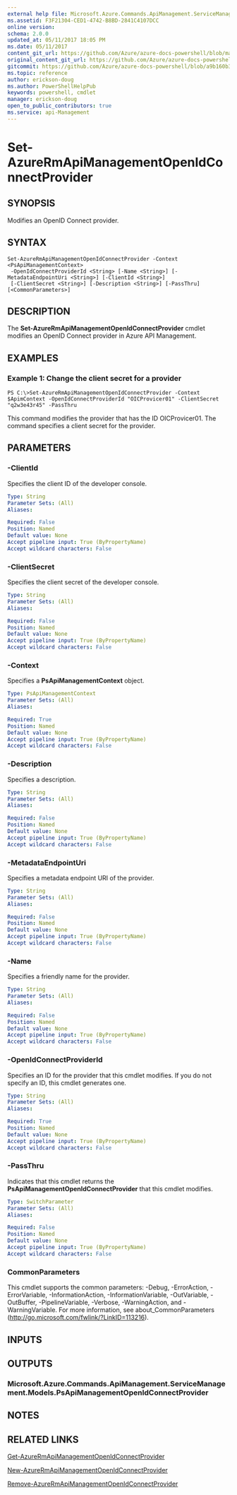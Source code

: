 ```yaml
---
external help file: Microsoft.Azure.Commands.ApiManagement.ServiceManagement.dll-Help.xml
ms.assetid: F3F21304-CED1-4742-B8BD-2841C4107DCC
online version:
schema: 2.0.0
updated_at: 05/11/2017 18:05 PM
ms.date: 05/11/2017
content_git_url: https://github.com/Azure/azure-docs-powershell/blob/master/azureps-cmdlets-docs/ResourceManager/AzureRM.ApiManagement/v4.0.0/Set-AzureRmApiManagementOpenIdConnectProvider.md
original_content_git_url: https://github.com/Azure/azure-docs-powershell/blob/master/azureps-cmdlets-docs/ResourceManager/AzureRM.ApiManagement/v4.0.0/Set-AzureRmApiManagementOpenIdConnectProvider.md
gitcommit: https://github.com/Azure/azure-docs-powershell/blob/a9b160b3b332c6a38589f1828b17cf2391c2454e
ms.topic: reference
author: erickson-doug
ms.author: PowerShellHelpPub
keywords: powershell, cmdlet
manager: erickson-doug
open_to_public_contributors: true
ms.service: api-Management
---
```


# Set-AzureRmApiManagementOpenIdConnectProvider

## SYNOPSIS
Modifies an OpenID Connect provider.

## SYNTAX

```
Set-AzureRmApiManagementOpenIdConnectProvider -Context <PsApiManagementContext>
 -OpenIdConnectProviderId <String> [-Name <String>] [-MetadataEndpointUri <String>] [-ClientId <String>]
 [-ClientSecret <String>] [-Description <String>] [-PassThru] [<CommonParameters>]
```

## DESCRIPTION
The **Set-AzureRmApiManagementOpenIdConnectProvider** cmdlet modifies an OpenID Connect provider in Azure API Management.

## EXAMPLES

### Example 1: Change the client secret for a provider
```
PS C:\>Set-AzureRmApiManagementOpenIdConnectProvider -Context $ApimContext -OpenIdConnectProviderId "OICProvicer01" -ClientSecret "q2w3e43r45" -PassThru
```

This command modifies the provider that has the ID OICProvicer01.
The command specifies a client secret for the provider.

## PARAMETERS

### -ClientId
Specifies the client ID of the developer console.

```yaml
Type: String
Parameter Sets: (All)
Aliases: 

Required: False
Position: Named
Default value: None
Accept pipeline input: True (ByPropertyName)
Accept wildcard characters: False
```

### -ClientSecret
Specifies the client secret of the developer console.

```yaml
Type: String
Parameter Sets: (All)
Aliases: 

Required: False
Position: Named
Default value: None
Accept pipeline input: True (ByPropertyName)
Accept wildcard characters: False
```

### -Context
Specifies a **PsApiManagementContext** object.

```yaml
Type: PsApiManagementContext
Parameter Sets: (All)
Aliases: 

Required: True
Position: Named
Default value: None
Accept pipeline input: True (ByPropertyName)
Accept wildcard characters: False
```

### -Description
Specifies a description.

```yaml
Type: String
Parameter Sets: (All)
Aliases: 

Required: False
Position: Named
Default value: None
Accept pipeline input: True (ByPropertyName)
Accept wildcard characters: False
```

### -MetadataEndpointUri
Specifies a metadata endpoint URI of the provider.

```yaml
Type: String
Parameter Sets: (All)
Aliases: 

Required: False
Position: Named
Default value: None
Accept pipeline input: True (ByPropertyName)
Accept wildcard characters: False
```

### -Name
Specifies a friendly name for the provider.

```yaml
Type: String
Parameter Sets: (All)
Aliases: 

Required: False
Position: Named
Default value: None
Accept pipeline input: True (ByPropertyName)
Accept wildcard characters: False
```

### -OpenIdConnectProviderId
Specifies an ID for the provider that this cmdlet modifies.
If you do not specify an ID, this cmdlet generates one.

```yaml
Type: String
Parameter Sets: (All)
Aliases: 

Required: True
Position: Named
Default value: None
Accept pipeline input: True (ByPropertyName)
Accept wildcard characters: False
```

### -PassThru
Indicates that this cmdlet returns the **PsApiManagementOpenIdConnectProvider** that this cmdlet modifies.

```yaml
Type: SwitchParameter
Parameter Sets: (All)
Aliases: 

Required: False
Position: Named
Default value: None
Accept pipeline input: True (ByPropertyName)
Accept wildcard characters: False
```

### CommonParameters
This cmdlet supports the common parameters: -Debug, -ErrorAction, -ErrorVariable, -InformationAction, -InformationVariable, -OutVariable, -OutBuffer, -PipelineVariable, -Verbose, -WarningAction, and -WarningVariable. For more information, see about_CommonParameters (http://go.microsoft.com/fwlink/?LinkID=113216).

## INPUTS

## OUTPUTS

### Microsoft.Azure.Commands.ApiManagement.ServiceManagement.Models.PsApiManagementOpenIdConnectProvider

## NOTES

## RELATED LINKS

[Get-AzureRmApiManagementOpenIdConnectProvider](./Get-AzureRmApiManagementOpenIdConnectProvider.md)

[New-AzureRmApiManagementOpenIdConnectProvider](./New-AzureRmApiManagementOpenIdConnectProvider.md)

[Remove-AzureRmApiManagementOpenIdConnectProvider](./Remove-AzureRmApiManagementOpenIdConnectProvider.md)


